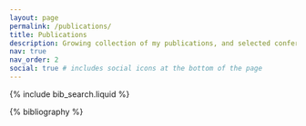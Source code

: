 ```yaml
---
layout: page
permalink: /publications/
title: Publications
description: Growing collection of my publications, and selected conference papers, as well as my M.Sc. theses at the bottom of the page. You can browse abstracts or access and read the full papers via interactive buttons under each entry. Feel free to download any material, if you find it valuable, but please remember to cite each work (i.e. with BIB button). If you have any questions or wish to discuss further, I’d be happy to hear from you!
nav: true
nav_order: 2
social: true # includes social icons at the bottom of the page
---
```


<!-- _pages/publications.md -->

<!-- Bibsearch Feature -->

{% include bib_search.liquid %}

<div class="publications">

{% bibliography %}

</div>
